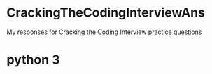 # CrackingTheCodingInterviewAns
My responses for Cracking the Coding Interview practice questions
# python 3
